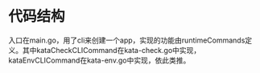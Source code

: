 # 代码结构

入口在main.go，用了cli来创建一个app，实现的功能由runtimeCommands定义。其中kataCheckCLICommand在kata-check.go中实现，kataEnvCLICommand在kata-env.go中实现，依此类推。